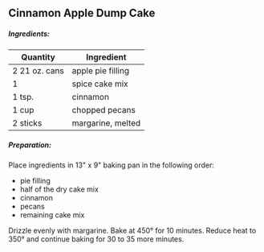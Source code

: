 
## Cinnamon Apple Dump Cake

##### Ingredients:

|Quantity            |    Ingredient|
|------------------- | -------------------------------------|
|2 21 oz. cans       | apple pie filling|
|1                   | spice cake mix|
|1 tsp.              | cinnamon|
|1 cup               | chopped pecans|
|2 sticks            | margarine, melted|

##### Preparation:
Place ingredients in 13" x 9" baking pan in the following order:
* pie filling
* half of the dry cake mix
* cinnamon
* pecans
* remaining cake mix

Drizzle evenly with margarine.  Bake at 450&deg; for 10 minutes. Reduce heat
to 350&deg; and continue baking for 30 to 35 more minutes.
